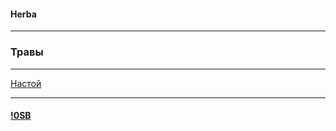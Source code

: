 #### Herba  

***  
### Травы  

***
[Настой](Herbanastoy.md#Herbanastoy)   

***
#### [!0SB](!0SB.md#OSB)  
